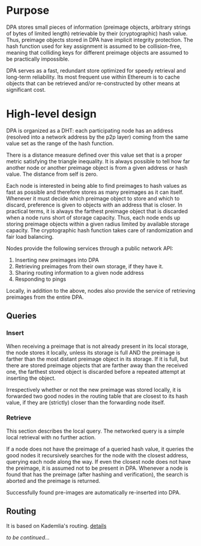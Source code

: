 # Purpose

DPA stores small pieces of information (preimage objects, arbitrary strings of bytes of limited length) retrievable by their (cryptographic) hash value. Thus, preimage objects stored in DPA have implicit integrity protection. The hash function used for key assignment is assumed to be collision-free, meaning that colliding keys for different preimage objects are assumed to be practically impossible.

DPA serves as a fast, redundant store optimized for speedy retrieval and long-term reliability. Its most frequent use within Ethereum is to cache objects that can be retrieved and/or re-constructed by other means at significant cost.

# High-level design

DPA is organized as a DHT: each participating node has an address (resolved into a network address by the p2p layer) coming from the same value set as the range of the hash function.

There is a distance measure defined over this value set that is a proper metric satisfying the triangle inequality. It is always possible to tell how far another node or another preimage object is from a given address or hash value. The distance from self is zero.

Each node is interested in being able to find preimages to hash values as fast as possible and therefore stores as many preimages as it can itself. Whenever it must decide which preimage object to store and which to discard, preference is given to objects with an address that is closer. In practical terms, it is always the farthest preimage object that is discarded when a node runs short of storage capacity. Thus, each node ends up storing preimage objects within a given radius limited by available storage capacity. The cryptographic hash function takes care of randomization and fair load balancing.

Nodes provide the following services through a public network API:

1. Inserting new preimages into DPA
1. Retrieving preimages from their own storage, if they have it.
1. Sharing routing information to a given node address
1. Responding to pings

Locally, in addition to the above, nodes also provide the service of retrieving preimages from the entire DPA.

## Queries

### Insert

When receiving a preimage that is not already present in its local storage, the node stores it locally, unless its storage is full AND the preimage is farther than the most distant preimage object in its storage. If it is full, but there are stored preimage objects that are farther away than the received one, the farthest stored object is discarded before a repeated attempt at inserting the object.

Irrespectively whether or not the new preimage was stored locally, it is forwarded two good nodes in the routing table that are closest to its hash value, if they are (strictly) closer than the forwarding node itself.

### Retrieve

This section describes the local query. The networked query is a simple local retrieval with no further action.

If a node does not have the preimage of a queried hash value, it queries the good nodes it recursively searches for the node with the closest address, querying each node along the way. If even the closest node does not have the preimage, it is assumed not to be present in DPA. Whenever a node is found that has the preimage (after hashing and verification), the search is aborted and the preimage is returned.

Successfully found pre-images are automatically re-inserted into DPA.

## Routing

It is based on Kademlia's routing. [details](https://github.com/ethereum/wiki/wiki/Cademlia-Peer-Selection)

_to be continued..._